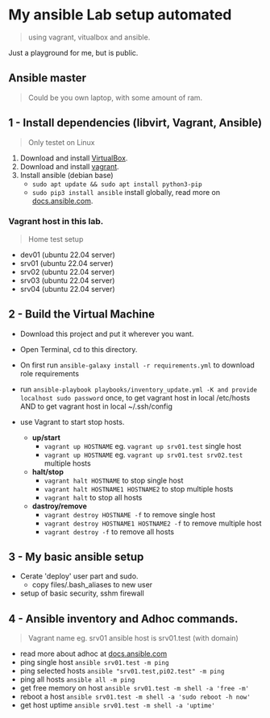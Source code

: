 # My ansible Lab setup automated
>using vagrant, vitualbox and ansible.

Just a playground for me, but is public. 

## Ansible master
> Could be you own laptop, with some amount of ram. 

## 1 - Install dependencies (libvirt, Vagrant, Ansible)
> Only testet on Linux
1. Download and install [VirtualBox](https://www.virtualbox.org/wiki/Downloads).
2. Download and install [vagrant](https://www.vagrantup.com/downloads).
3. Install ansible (debian base)
   - `sudo apt update && sudo apt install python3-pip`
   - `sudo pip3 install ansible` install globally, read more on [docs.ansible.com](https://docs.ansible.com/ansible/latest/installation_guide/intro_installation.html).


### Vagrant host in this lab.
>Home test setup 
* dev01 (ubuntu 22.04 server)
* srv01 (ubuntu 22.04 server)
* srv02 (ubuntu 22.04 server)
* srv03 (ubuntu 22.04 server)
* srv04 (ubuntu 22.04 server)


## 2 - Build the Virtual Machine
* Download this project and put it wherever you want.
* Open Terminal, cd to this directory.
* On first run `ansible-galaxy install -r requirements.yml` to download role requirements
* run `ansible-playbook playbooks/inventory_update.yml -K and provide localhost sudo password` once, to get vagrant host in local /etc/hosts AND to get vagrant host in local ~/.ssh/config 

* use Vagrant to start stop hosts.
  * **up/start**
    * `vagrant up HOSTNAME` eg. `vagrant up srv01.test` single host
    * `vagrant up HOSTNAME` eg. `vagrant up srv01.test srv02.test` multiple hosts
  * **halt/stop**
    * `vagrant halt HOSTNAME` to stop single host
    * `vagrant halt HOSTNAME1 HOSTNAME2` to stop multiple hosts
    * `vagrant halt` to stop all hosts
  * **dastroy/remove**
    * `vagrant destroy HOSTNAME -f` to remove single host
    * `vagrant destroy HOSTNAME1 HOSTNAME2 -f` to remove multiple host
    * `vagrant destroy -f` to remove all hosts

## 3 - My basic ansible setup 
* Cerate 'deploy' user part and sudo. 
  - copy files/.bash_aliases to new user 
* setup of basic security, sshm firewall

## 4 - Ansible inventory and Adhoc commands.
> Vagrant name eg. srv01 ansible host is srv01.test (with domain)
* read more about adhoc at [docs.ansible.com](https://docs.ansible.com/ansible/latest/user_guide/intro_adhoc.html)
* ping single host `ansible srv01.test -m ping`
* ping selected hosts `ansible "srv01.test,pi02.test" -m ping `
* ping all hosts `ansible all -m ping`
* get free memory on host `ansible srv01.test -m shell -a 'free -m'`
* reboot a host `ansible srv01.test -m shell -a 'sudo reboot -h now'`
* get host uptime `ansible srv01.test -m shell -a 'uptime'`









